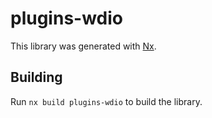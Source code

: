 # plugins-wdio

This library was generated with [Nx](https://nx.dev).

## Building

Run `nx build plugins-wdio` to build the library.
